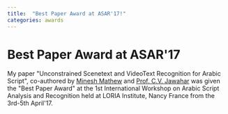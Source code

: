 ```yaml
---
title:  "Best Paper Award at ASAR'17!"
categories: awards
---
```


# Best Paper Award at ASAR'17

My paper "Unconstrained Scenetext and VideoText Recognition for Arabic Script", co-authored by [Minesh Mathew](https://mineshmathew.github.io/) and [Prof. C.V. Jawahar](http://cvit.iiit.ac.in/people/faculty/people/faculty/cvit-faculty/jawahar) was given the "Best Paper Award" at the 1st International Workshop on Arabic Script Analysis and Recognition held at LORIA Institute, Nancy France from the 3rd-5th April'17. 
